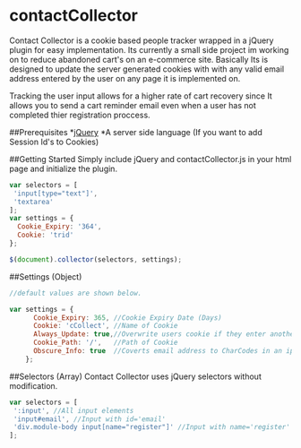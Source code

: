 # contactCollector
Contact Collector is a cookie based people tracker wrapped in a jQuery plugin for easy implementation. Its currently a small 
side project im working on to reduce abandoned cart's on an e-commerce site. Basically Its is designed to update the server 
generated cookies with with any valid email address entered by the user on any page it is implemented on. 

Tracking the user input allows for a higher rate of cart recovery since It allows you to send a cart reminder email even when 
a user has not completed thier registration proccess.

##Prerequisites
*[jQuery](https://github.com/jquery/jquery)
*A server side language (If you want to add Session Id's to Cookies)

##Getting Started
Simply include jQuery and contactCollector.js in your html page and initialize the plugin.
```javascript
var selectors = [
 'input[type="text"]',
 'textarea'
];
var settings = {
  Cookie_Expiry: '364',
  Cookie: 'trid'
};

$(document).collector(selectors, settings);
```

##Settings (Object)
```javascript
//default values are shown below.

var settings = {
      Cookie_Expiry: 365, //Cookie Expiry Date (Days)
      Cookie: 'cCollect', //Name of Cookie
      Always_Update: true,//Overwrite users cookie if they enter another email address
      Cookie_Path: '/',   //Path of Cookie
      Obscure_Info: true  //Coverts email address to CharCodes in an ip address like format to obsure them from plain site.
    };
```

##Selectors (Array)
Contact Collector uses jQuery selectors without modification.
```javascript
var selectors = [
 ':input', //All input elements
 'input#email', //Input with id='email'
 'div.module-body input[name="register"]' //Input with name='register' in div with class='module-body'
];
```
